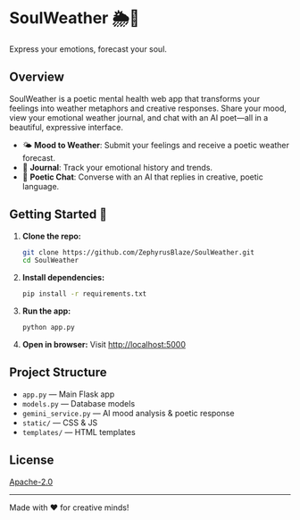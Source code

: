 # SoulWeather 🌦️📝

Express your emotions, forecast your soul.

## Overview
SoulWeather is a poetic mental health web app that transforms your feelings into weather metaphors and creative responses. Share your mood, view your emotional weather journal, and chat with an AI poet—all in a beautiful, expressive interface.

- 🌤️ **Mood to Weather**: Submit your feelings and receive a poetic weather forecast.
- 📖 **Journal**: Track your emotional history and trends.
- 🤖 **Poetic Chat**: Converse with an AI that replies in creative, poetic language.

## Getting Started 🚀

1. **Clone the repo:**
   ```sh
   git clone https://github.com/ZephyrusBlaze/SoulWeather.git
   cd SoulWeather
   ```
2. **Install dependencies:**
   ```sh
   pip install -r requirements.txt
   ```
3. **Run the app:**
   ```sh
   python app.py
   ```
4. **Open in browser:**
   Visit [http://localhost:5000](http://localhost:5000)

## Project Structure
- `app.py` — Main Flask app
- `models.py` — Database models
- `gemini_service.py` — AI mood analysis & poetic response
- `static/` — CSS & JS
- `templates/` — HTML templates

## License
[Apache-2.0](https://www.apache.org/licenses/LICENSE-2.0)

---
Made with ❤️ for creative minds!
